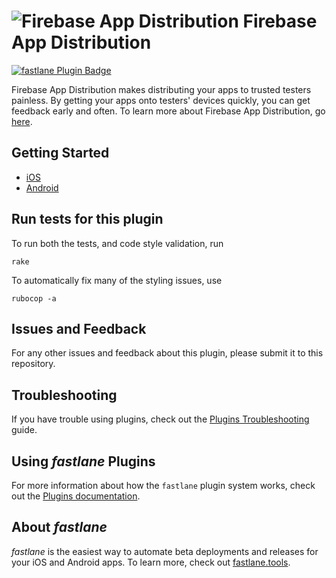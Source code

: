 

# ![Firebase App Distribution](fad-icon.png) Firebase App Distribution

[![fastlane Plugin Badge](https://rawcdn.githack.com/fastlane/fastlane/master/fastlane/assets/plugin-badge.svg)](https://rubygems.org/gems/fastlane-plugin-firebase_app_distribution)

Firebase App Distribution makes distributing your apps to trusted testers painless. By getting your apps onto testers' devices quickly, you can get feedback early and often. To learn more about Firebase App Distribution, go [here](https://firebase.google.com/docs/app-distribution).


## Getting Started
 - [iOS](https://firebase.google.com/docs/app-distribution/ios/distribute-fastlane)
 - [Android](https://firebase.google.com/docs/app-distribution/android/distribute-fastlane)

## Run tests for this plugin

To run both the tests, and code style validation, run

```
rake
```

To automatically fix many of the styling issues, use
```
rubocop -a
```

## Issues and Feedback

For any other issues and feedback about this plugin, please submit it to this repository.

## Troubleshooting

If you have trouble using plugins, check out the [Plugins Troubleshooting](https://docs.fastlane.tools/plugins/plugins-troubleshooting/) guide.

## Using _fastlane_ Plugins

For more information about how the `fastlane` plugin system works, check out the [Plugins documentation](https://docs.fastlane.tools/plugins/create-plugin/).

## About _fastlane_

_fastlane_ is the easiest way to automate beta deployments and releases for your iOS and Android apps. To learn more, check out [fastlane.tools](https://fastlane.tools).
